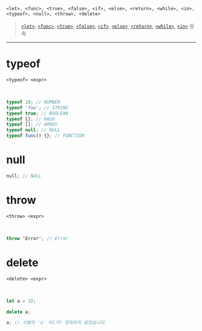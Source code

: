 ```
<let>, <func>, <true>, <false>, <if>, <else>, <return>, <while>, <in>, <typeof>, <null>, <throw>, <delete>
```

> [`<let>`](../variable/README.md), [`<func>`](../function.md), [`<true>`](../variable/data_type.md#boolean), [`<false>`](../variable/data_type.md#boolean), [`<if>`](../control_flow/if.md), [`<else>`](../control_flow/if.md), [`<return>`](./return.md), [`<while>`](../control_flow/while.md), [`<in>`](../operator.md) 상속

---

# typeof

```
<typeof> <expr>
```

<br>

```js
typeof 10; // NUMBER
typeof 'foo'; // STRING
typeof true; // BOOLEAN
typeof {}; // HASH
typeof []; // ARRAY
typeof null; // NULL
typeof func() {}; // FUNCTION
```

# null

```swift
null; // NULL
```

# throw

```
<throw> <expr>
```

<br>

```swift
throw 'Error'; // Error
```

# delete

```
<delete> <expr>
```

<br>

```js
let a = 10;

delete a;

a; // 식별자 'a' 이(가) 정의되지 않았습니다.
```
